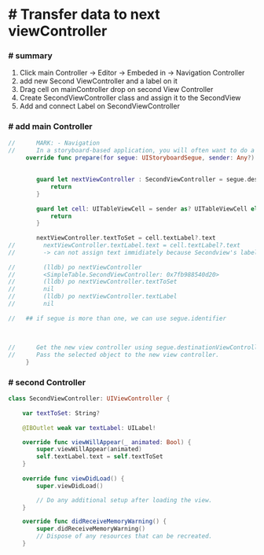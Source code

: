 # # Transfer data to next viewController



### # summary

1. Click main Controller -> Editor -> Embeded in -> Navigation Controller
2. add new Second ViewController and a label on it
3. Drag  cell on mainController  drop on second View Controller
4. Create SecondViewController class and assign it to the SecondView
5. Add and connect Label on SecondViewController



### #  add main Controller

```swift
//      MARK: - Navigation
//      In a storyboard-based application, you will often want to do a little preparation before navigation
     override func prepare(for segue: UIStoryboardSegue, sender: Any?) {
         
         
        guard let nextViewController : SecondViewController = segue.destination as? SecondViewController else{
            return
        }
        
        guard let cell: UITableViewCell = sender as? UITableViewCell else {
            return
        }
        
        nextViewController.textToSet = cell.textLabel?.text
//        nextViewController.textLabel.text = cell.textLabel?.text
//        -> can not assign text immidiately because Secondview's label is not loaded to memory
         
//        (lldb) po nextViewController
//        <SimpleTable.SecondViewController: 0x7fb988540d20>
//        (lldb) po nextViewController.textToSet
//        nil
//        (lldb) po nextViewController.textLabel
//        nil
         
//	 ## if segue is more than one, we can use segue.identifier
         
         
         
//      Get the new view controller using segue.destinationViewController.
//      Pass the selected object to the new view controller.
     }
```



### #  second Controller

```swift
class SecondViewController: UIViewController {
    
    var textToSet: String?
    
    @IBOutlet weak var textLabel: UILabel!

    override func viewWillAppear(_ animated: Bool) {
        super.viewWillAppear(animated)
        self.textLabel.text = self.textToSet
    }
    
    override func viewDidLoad() {
        super.viewDidLoad()

        // Do any additional setup after loading the view.
    }

    override func didReceiveMemoryWarning() {
        super.didReceiveMemoryWarning()
        // Dispose of any resources that can be recreated.
    }
```

